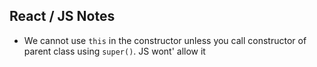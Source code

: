 ## React / JS Notes

- We cannot use `this` in the constructor unless you call constructor of parent class using `super()`. JS wont' allow it
<!--stackedit_data:
eyJoaXN0b3J5IjpbMTE0OTYwNTkxNSw5NDQwMDM2MjddfQ==
-->